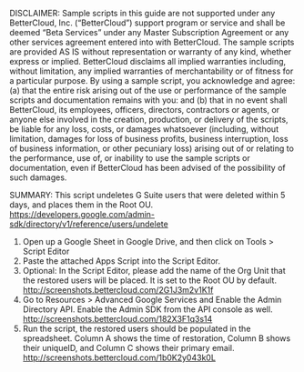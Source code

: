 DISCLAIMER: Sample scripts in this guide are not supported under any BetterCloud, Inc. (“BetterCloud”) support program or service and shall be deemed “Beta Services” under any Master Subscription Agreement or any other services agreement entered into with BetterCloud. The sample scripts are provided AS IS without representation or warranty of any kind, whether express or implied. BetterCloud disclaims all implied warranties including, without limitation, any implied warranties of merchantability or of fitness for a particular purpose. By using a sample script, you acknowledge and agree: (a) that the entire risk arising out of the use or performance of the sample scripts and documentation remains with you: and (b) that in no event shall BetterCloud, its employees, officers, directors, contractors or agents, or anyone else involved in the creation, production, or delivery of the scripts, be liable for any loss, costs, or damages whatsoever (including, without limitation, damages for loss of business profits, business interruption, loss of business information, or other pecuniary loss) arising out of or relating to the performance, use of, or inability to use the sample scripts or documentation, even if BetterCloud has been advised of the possibility of such damages.


SUMMARY: This script undeletes G Suite users that were deleted within 5 days, and places them in the Root OU. https://developers.google.com/admin-sdk/directory/v1/reference/users/undelete

1) Open up a Google Sheet in Google Drive, and then click on Tools > Script Editor
2) Paste the attached Apps Script into the Script Editor.
3) Optional: In the Script Editor, please add the name of the Org Unit that the restored users will be placed. It is set to the Root OU by default.  http://screenshots.bettercloud.com/2G1J3m2v1K1f
4) Go to Resources > Advanced Google Services and Enable the Admin Directory API. Enable the Admin SDK from the API console as well. http://screenshots.bettercloud.com/182X3F1q3s14
5) Run the script, the restored users should be populated in the spreadsheet. Column A shows the time of restoration, Column B shows their uniqueID, and Column C shows their primary email. http://screenshots.bettercloud.com/1b0K2y043k0L
